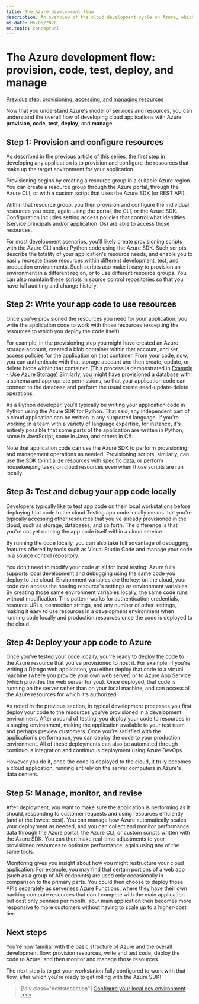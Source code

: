 ```yaml
---
title: The Azure development flow
description: An overview of the cloud development cycle on Azure, which involves provisioning, coding, testing, deployment, and management.
ms.date: 05/06/2020
ms.topic: conceptual
---
```


# The Azure development flow: provision, code, test, deploy, and manage

[Previous step: provisioning, accessing, and managing resources](cloud-development-azure-python-provisioning.md)

Now that you understand Azure's model of services and resources, you can understand the overall flow of developing cloud applications with Azure: **provision**, **code**, **test**, **deploy**, and **manage**.

## Step 1: Provision and configure resources

As described in the [previous article of this series](cloud-development-azure-python-provisioning.md), the first step in developing any application is to provision and configure the resources that make up the target environment for your application.

Provisioning begins by creating a resource group in a suitable Azure region. You can create a resource group through the Azure portal, through the Azure CLI, or with a custom script that uses the Azure SDK (or REST API).

Within that resource group, you then provision and configure the individual resources you need, again using the portal, the CLI, or the Azure SDK. Configuration includes setting access policies that control what identities (service principals and/or application IDs) are able to access those resources.

For most development scenarios, you'll likely create provisioning scripts with the Azure CLI and/or Python code using the Azure SDK. Such scripts describe the totality of your application's resource needs, and enable you to easily recreate those resources within different development, test, and production environments. Such scripts aso make it easy to provision an environment in a different region, or to use different resource groups. You can also maintain these scripts in source control repositories so that you have full auditing and change history.

## Step 2: Write your app code to use resources

Once you've provisioned the resources you need for your application, you write the application code to work with those resources (excepting the resources to which you deploy the code itself).

For example, in the provisioning step you might have created an Azure storage account, created a blob container within that account, and set access policies for the application on that container. From your code, now, you can authenticate with that storage account and then create, update, or delete blobs within that container. (This process is demonstrated in [Example - Use Azure Storage](azure-sdk-example-storage.md)) Similarly, you might have provisioned a database with a schema and appropriate permissions, so that your application code can connect to the database and perform the usual create-read-update-delete operations.

As a Python developer, you'll typically be writing your application code in Python using the Azure SDK for Python. That said, any independent part of a cloud application can be written in any supported language. If you're working in a team with a variety of language expertise, for instance, it's entirely possible that some parts of the application are written in Python, some in JavaScript, some in Java, and others in C#.

Note that application code can use the Azure SDK to perform provisioning and management operations as needed. Provisioning scripts, similarly, can use the SDK to initialize resources with specific data, or perform housekeeping tasks on cloud resources even when those scripts are run locally.

## Step 3: Test and debug your app code locally

Developers typically like to test app code on their local workstations before deploying that code to the cloud Testing app code locally means that you're typically accessing other resources that you've already provisioned in the cloud, such as storage, databases, and so forth. The difference is that you're not yet running the app code itself within a cloud service.

By running the code locally, you can also take full advantage of debugging features offered by tools such as Visual Studio Code and manage your code in a source control repository.

You don't need to modify your code at all for local testing: Azure fully supports local development and debugging using the same code you deploy to the cloud. Environment variables are the key: on the cloud, your code can access the hosting resource's settings as environment variables. By creating those same environment variables locally, the same code runs without modification. This pattern works for authentication credentials, resource URLs, connection strings, and any number of other settings, making it easy to use resources in a development environment when running code locally and production resources once the code is deployed to the cloud.

## Step 4: Deploy your app code to Azure

Once you've tested your code locally, you're ready to deploy the code to the Azure resource that you've provisioned to host it. For example, if you're writing a Django web application, you either deploy that code to a virtual machine (where you provide your own web server) or to Azure App Service (which provides the web server for you). Once deployed, that code is running on the server rather than on your local machine, and can access all the Azure resources for which it's authorized.

As noted in the previous section, in typical development processes you first deploy your code to the resources you've provisioned in a development environment. After a round of testing, you deploy your code to resources in a staging environment, making the application available to your test team and perhaps preview customers. Once you're satisfied with the application's performance, you can deploy the code to your production environment. All of these deployments can also be automated through continuous integration and continuous deployment using Azure DevOps.

However you do it, once the code is deployed to the cloud, it truly becomes a cloud application, running entirely on the server computers in Azure's data centers.

## Step 5: Manage, monitor, and revise

After deployment, you want to make sure the application is performing as it should, responding to customer requests and using resources efficiently (and at the lowest cost). You can manage how Azure automatically scales your deployment as needed, and you can collect and monitor performance data through the Azure portal, the Azure CLI, or custom scripts written with the Azure SDK. You can then make real-time adjustments to your provisioned resources to optimize performance, again using any of the same tools.

Monitoring gives you insight about how you might restructure your cloud application. For example, you may find that certain portions of a web app (such as a group of API endpoints) are used only occasionally in comparison to the primary parts. You could then choose to deploy those APIs separately as serverless Azure Functions, where they have their own backing compute resources that don't compete with the main application but cost only pennies per month. Your main application then becomes more responsive to more customers without having to scale up to a higher-cost tier.

## Next steps

You're now familiar with the basic structure of Azure and the overall development flow: provision resources, write and test code, deploy the code to Azure, and then monitor and manage those resources.

The next step is to get your workstation fully configured to work with that flow, after which you're ready to get rolling with the Azure SDK!

> [!div class="nextstepaction"]
> [Configure your local dev environment >>>](configure-local-development-environment.md)
